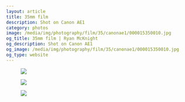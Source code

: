 ```yaml
---
layout: article
title: 35mm film
description: Shot on Canon AE1
category: photos
image: /media/img/photography/film/35/canonae1/000015350010.jpg
og_title: 35mm film | Ryan McKnight
og_description: Shot on Canon AE1
og_image: /media/img/photography/film/35/canonae1/000015350010.jpg
og_type: website
---
```


<figure class="medium-figure">
	<img src="{{ site.github.url }}/media/img/photography/film/35/canonae1/000015350010.jpg">
</figure>
<figure class="medium-figure">
	<img src="{{ site.github.url }}/media/img/photography/film/35/canonae1/000034000022.jpg">
</figure>
<figure class="medium-figure">
	<img src="{{ site.github.url }}/media/img/photography/film/35/canonae1/000076250023.jpg">
</figure>